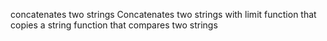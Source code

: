 concatenates two strings
Concatenates two strings with limit
function that copies a string
function that compares two strings
